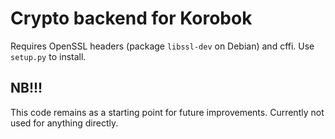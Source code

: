 Crypto backend for Korobok
==========================

Requires OpenSSL headers (package `libssl-dev` on Debian) and cffi. Use
`setup.py` to install.

NB!!!
-----

This code remains as a starting point for future improvements. Currently not
used for anything directly.
